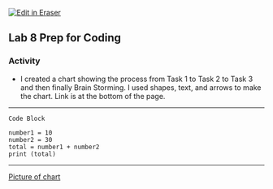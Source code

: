 [![Edit in Eraser](https://firebasestorage.googleapis.com/v0/b/second-petal-295822.appspot.com/o/images%2Fgithub%2FOpen%20in%20Eraser.svg?alt=media&token=968381c8-a7e7-472a-8ed6-4a6626da5501)](https://app.eraser.io/workspace/7CqhoVYZSNOZEk4HqHP8)
## Lab 8 Prep for Coding 
### Activity
- I created a chart showing the process from Task 1 to Task 2 to Task 3 and then finally Brain Storming. I used shapes, text, and arrows to make the chart. Link is at the bottom of the page.
---

```
Code Block

number1 = 10
number2 = 30
total = number1 + number2
print (total) 
```
---

[﻿Picture of chart ](https://app.eraser.io/workspace/7CqhoVYZSNOZEk4HqHP8?elements=LFToK2oM-vStpyRlQ9CSnA) 

## 









<!--- Eraser file: https://app.eraser.io/workspace/7CqhoVYZSNOZEk4HqHP8 --->